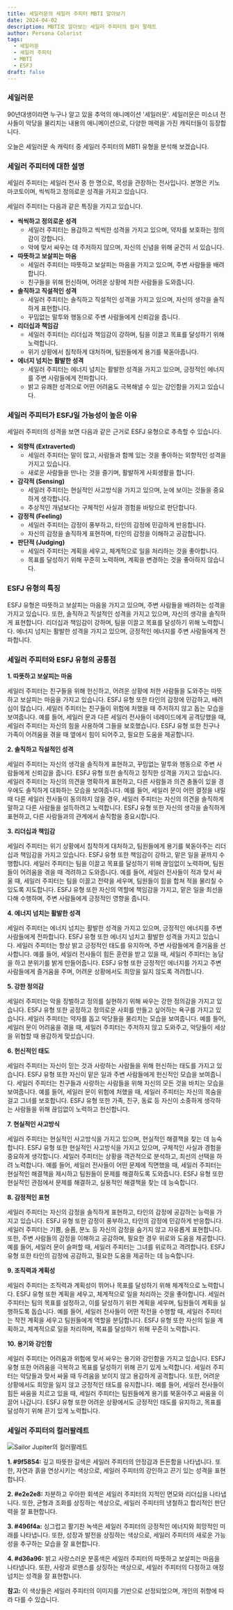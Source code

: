 ```yaml
---
title: 세일러문의 세일러 주피터 MBTI 알아보기
date: 2024-04-02
description: MBTI로 알아보는 세일러 주피터의 컬러 팔레트
author: Persona Colorist
tags:
  - 세일러문
  - 세일러 주피터
  - MBTI
  - ESFJ
draft: false
---
```


### 세일러문

90년대생이라면 누구나 알고 있을 추억의 애니메이션 '세일러문'. 세일러문은 미소녀 전사들이 악당을 물리치는 내용의 애니메이션으로, 다양한 매력을 가진 캐릭터들이 등장합니다.

오늘은 세일러문 속 캐릭터 중 세일러 주피터의 MBTI 유형을 분석해 보겠습니다.

### 세일러 주피터에 대한 설명

세일러 주피터는 세일러 전사 중 한 명으로, 목성을 관장하는 전사입니다. 본명은 키노 마코토이며, 씩씩하고 정의로운 성격을 가지고 있습니다.

세일러 주피터는 다음과 같은 특징을 가지고 있습니다.

- **씩씩하고 정의로운 성격**
    - 세일러 주피터는 용감하고 씩씩한 성격을 가지고 있으며, 약자를 보호하는 정의감이 강합니다.
    - 악에 맞서 싸우는 데 주저하지 않으며, 자신의 신념을 위해 굳건히 서 있습니다.
- **따뜻하고 보살피는 마음**
    - 세일러 주피터는 따뜻하고 보살피는 마음을 가지고 있으며, 주변 사람들을 배려합니다.
    - 친구들을 위해 헌신하며, 어려운 상황에 처한 사람들을 도와줍니다.
- **솔직하고 직설적인 성격**
    - 세일러 주피터는 솔직하고 직설적인 성격을 가지고 있으며, 자신의 생각을 솔직하게 표현합니다.
    - 꾸밈없는 말투와 행동으로 주변 사람들에게 신뢰감을 줍니다.
- **리더십과 책임감**
    - 세일러 주피터는 리더십과 책임감이 강하며, 팀을 이끌고 목표를 달성하기 위해 노력합니다.
    - 위기 상황에서 침착하게 대처하며, 팀원들에게 용기를 북돋아줍니다.
- **에너지 넘치는 활발한 성격**
    - 세일러 주피터는 에너지 넘치는 활발한 성격을 가지고 있으며, 긍정적인 에너지를 주변 사람들에게 전파합니다.
    - 밝고 유쾌한 성격으로 어떤 어려움도 극복해낼 수 있는 강인함을 가지고 있습니다.

### 세일러 주피터가 ESFJ일 가능성이 높은 이유

세일러 주피터의 성격을 보면 다음과 같은 근거로 ESFJ 유형으로 추측할 수 있습니다.

- **외향적 (Extraverted)**
    - 세일러 주피터는 말이 많고, 사람들과 함께 있는 것을 좋아하는 외향적인 성격을 가지고 있습니다.
    - 새로운 사람들을 만나는 것을 즐기며, 활발하게 사회생활을 합니다.
- **감각적 (Sensing)**
    - 세일러 주피터는 현실적인 사고방식을 가지고 있으며, 눈에 보이는 것들을 중요하게 생각합니다.
    - 추상적인 개념보다는 구체적인 사실과 경험을 바탕으로 판단합니다.
- **감정적 (Feeling)**
    - 세일러 주피터는 감정이 풍부하고, 타인의 감정에 민감하게 반응합니다.
    - 자신의 감정을 솔직하게 표현하며, 타인의 감정을 이해하고 공감합니다.
- **판단적 (Judging)**
    - 세일러 주피터는 계획을 세우고, 체계적으로 일을 처리하는 것을 좋아합니다.
    - 목표를 달성하기 위해 꾸준히 노력하며, 계획을 변경하는 것을 좋아하지 않습니다.

###   ESFJ 유형의 특징

ESFJ 유형은 따뜻하고 보살피는 마음을 가지고 있으며, 주변 사람들을 배려하는 성격을 가지고 있습니다. 또한, 솔직하고 직설적인 성격을 가지고 있으며, 자신의 생각을 솔직하게 표현합니다. 리더십과 책임감이 강하며, 팀을 이끌고 목표를 달성하기 위해 노력합니다. 에너지 넘치는 활발한 성격을 가지고 있으며, 긍정적인 에너지를 주변 사람들에게 전파합니다.

### 세일러 주피터와 ESFJ 유형의 공통점

**1. 따뜻하고 보살피는 마음**

세일러 주피터는 친구들을 위해 헌신하고, 어려운 상황에 처한 사람들을 도와주는 따뜻하고 보살피는 마음을 가지고 있습니다. ESFJ 유형 또한 타인의 감정에 민감하고, 배려심이 많습니다. 세일러 주피터는 친구들이 위험에 처했을 때 주저하지 않고 돕는 모습을 보여줍니다. 예를 들어, 세일러 문과 다른 세일러 전사들이 네레이드에게 공격당했을 때, 세일러 주피터는 자신의 힘을 사용하여 그들을 보호했습니다. ESFJ 유형 또한 친구나 가족이 어려움을 겪을 때 옆에서 힘이 되어주고, 필요한 도움을 제공합니다.

**2. 솔직하고 직설적인 성격**

세일러 주피터는 자신의 생각을 솔직하게 표현하고, 꾸밈없는 말투와 행동으로 주변 사람들에게 신뢰감을 줍니다. ESFJ 유형 또한 솔직하고 정직한 성격을 가지고 있습니다. 세일러 주피터는 자신의 의견을 명확하게 표현하고, 다른 사람들과 의견 충돌이 있을 경우에도 솔직하게 대화하는 모습을 보여줍니다. 예를 들어, 세일러 문이 어떤 결정을 내릴 때 다른 세일러 전사들이 동의하지 않을 경우, 세일러 주피터는 자신의 의견을 솔직하게 말하고 다른 사람들을 설득하려고 노력합니다. ESFJ 유형 또한 자신의 생각을 솔직하게 표현하고, 다른 사람들과의 관계에서 솔직함을 중요시합니다.

**3. 리더십과 책임감**

세일러 주피터는 위기 상황에서 침착하게 대처하고, 팀원들에게 용기를 북돋아주는 리더십과 책임감을 가지고 있습니다. ESFJ 유형 또한 책임감이 강하고, 맡은 일을 끝까지 수행합니다. 세일러 주피터는 팀을 이끌고 목표를 달성하기 위해 끊임없이 노력하며, 팀원들이 어려움을 겪을 때 격려하고 도와줍니다. 예를 들어, 세일러 전사들이 적과 맞서 싸울 때, 세일러 주피터는 팀을 이끌고 전략을 세우며, 팀원들이 힘을 합쳐 적을 물리칠 수 있도록 지도합니다. ESFJ 유형 또한 자신의 역할에 책임감을 가지고, 맡은 일을 최선을 다해 수행하며, 주변 사람들에게 긍정적인 영향을 줍니다.

**4. 에너지 넘치는 활발한 성격**

세일러 주피터는 에너지 넘치는 활발한 성격을 가지고 있으며, 긍정적인 에너지를 주변 사람들에게 전파합니다. ESFJ 유형 또한 에너지 넘치고 활발한 성격을 가지고 있습니다. 세일러 주피터는 항상 밝고 긍정적인 태도를 유지하며, 주변 사람들에게 즐거움을 선사합니다. 예를 들어, 세일러 전사들이 힘든 훈련을 받고 있을 때, 세일러 주피터는 농담을 하고 분위기를 밝게 만들어줍니다. ESFJ 유형 또한 긍정적인 에너지를 가지고 주변 사람들에게 즐거움을 주며, 어려운 상황에서도 희망을 잃지 않도록 격려합니다.

**5. 강한 정의감**

세일러 주피터는 악을 징벌하고 정의를 실현하기 위해 싸우는 강한 정의감을 가지고 있습니다. ESFJ 유형 또한 공정하고 정의로운 사회를 만들고 싶어하는 욕구를 가지고 있습니다. 세일러 주피터는 약자를 돕고 악당들을 물리치는 모습을 보여줍니다. 예를 들어, 세일러 문이 어려움을 겪을 때, 세일러 주피터는 주저하지 않고 도와주고, 악당들이 세상을 위협할 때 용감하게 맞섰습니다.

**6. 헌신적인 태도**

세일러 주피터는 자신이 믿는 것과 사랑하는 사람들을 위해 헌신하는 태도를 가지고 있습니다. ESFJ 유형 또한 자신이 맡은 일과 주변 사람들에게 헌신적인 모습을 보여줍니다. 세일러 주피터는 친구들과 사랑하는 사람들을 위해 자신의 모든 것을 바치는 모습을 보여줍니다. 예를 들어, 세일러 문이 위험에 처했을 때, 세일러 주피터는 자신의 목숨을 걸고 그녀를 보호합니다. ESFJ 유형 또한 가족, 친구, 동료 등 자신이 소중하게 생각하는 사람들을 위해 끊임없이 노력하고 헌신합니다.

**7. 현실적인 사고방식**

세일러 주피터는 현실적인 사고방식을 가지고 있으며, 현실적인 해결책을 찾는 데 능숙합니다. ESFJ 유형 또한 현실적인 사고방식을 가지고 있으며, 구체적인 사실과 경험을 중요하게 생각합니다. 세일러 주피터는 상황을 객관적으로 분석하고, 최선의 선택을 하려 노력합니다. 예를 들어, 세일러 전사들이 어떤 문제에 직면했을 때, 세일러 주피터는 현실적인 해결책을 제시하고 팀원들이 문제를 해결하도록 도와줍니다. ESFJ 유형 또한 현실적인 관점에서 문제를 해결하고, 실용적인 해결책을 찾는 데 능숙합니다.

**8. 감정적인 표현**

세일러 주피터는 자신의 감정을 솔직하게 표현하고, 타인의 감정에 공감하는 능력을 가지고 있습니다. ESFJ 유형 또한 감정이 풍부하고, 타인의 감정에 민감하게 반응합니다. 세일러 주피터는 기쁨, 슬픔, 분노 등 자신의 감정을 숨기지 않고 자유롭게 표현합니다. 또한, 주변 사람들의 감정을 이해하고 공감하며, 필요한 경우 위로와 도움을 제공합니다. 예를 들어, 세일러 문이 슬퍼할 때, 세일러 주피터는 그녀를 위로하고 격려합니다. ESFJ 유형 또한 타인의 감정에 공감하고, 필요한 도움을 제공하는 데 능숙합니다.

**9. 조직력과 계획성**

세일러 주피터는 조직력과 계획성이 뛰어나 목표를 달성하기 위해 체계적으로 노력합니다. ESFJ 유형 또한 계획을 세우고, 체계적으로 일을 처리하는 것을 좋아합니다. 세일러 주피터는 팀의 목표를 설정하고, 이를 달성하기 위한 계획을 세우며, 팀원들이 계획을 실행하도록 돕습니다. 예를 들어, 세일러 전사들이 어떤 작전을 수행할 때, 세일러 주피터는 작전 계획을 세우고 팀원들에게 역할을 분담합니다. ESFJ 유형 또한 자신의 일을 계획하고, 체계적으로 일을 처리하며, 목표를 달성하기 위해 꾸준히 노력합니다.

**10. 용기와 강인함**

세일러 주피터는 어려움과 위험에 맞서 싸우는 용기와 강인함을 가지고 있습니다. ESFJ 유형 또한 어려움을 극복하고 목표를 달성하기 위해 끈기 있게 노력합니다. 세일러 주피터는 악당들과 맞서 싸울 때 두려움을 보이지 않고 용감하게 공격합니다. 또한, 어려운 상황에서도 희망을 잃지 않고 긍정적인 태도를 유지합니다. 예를 들어, 세일러 전사들이 힘든 싸움을 치르고 있을 때, 세일러 주피터는 팀원들에게 용기를 북돋아주고 싸움을 이끌어 나갑니다. ESFJ 유형 또한 어려운 상황에서도 긍정적인 태도를 유지하고, 목표를 달성하기 위해 끈기 있게 노력합니다.

### 세일러 주피터의 컬러팔레트

![Sailor Jupiter의 컬러팔레트](https://i.imgur.com/UYFhDr8.png#center)

**1. #9f5854:** 깊고 따뜻한 갈색은 세일러 주피터의 안정감과 든든함을 나타냅니다. 또한, 자연과 흙을 연상시키는 색상으로, 세일러 주피터의 강인하고 끈기 있는 성격을 표현합니다.

**2. #e2e2e8:** 차분하고 우아한 회색은 세일러 주피터의 지적인 면모와 리더십을 나타냅니다. 또한, 균형과 조화를 상징하는 색상으로, 세일러 주피터의 냉철하고 합리적인 판단력을 잘 표현합니다.

**3. #496f4a:** 싱그럽고 활기찬 녹색은 세일러 주피터의 긍정적인 에너지와 희망적인 미래를 나타냅니다. 또한, 성장과 발전을 상징하는 색상으로, 세일러 주피터의 새로운 가능성을 추구하는 모습을 잘 표현합니다.

**4. #d36a96:** 밝고 사랑스러운 분홍색은 세일러 주피터의 따뜻하고 보살피는 마음을 나타냅니다. 또한, 사랑과 로맨스를 상징하는 색상으로, 세일러 주피터의 다정하고 애정 넘치는 성격을 잘 표현합니다.

**참고:** 이 색상들은 세일러 주피터의 이미지를 기반으로 선정되었으며, 개인의 취향에 따라 다를 수 있습니다.



